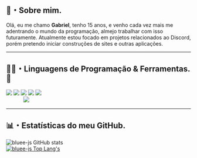 ## 📜・Sobre mim.
Olá, eu me chamo **Gabriel**, tenho 15 anos, e venho cada vez mais me adentrando o mundo da programação, almejo trabalhar com isso futuramente. Atualmente estou focado em projetos relacionados ao Discord, porém pretendo iniciar construções de sites e outras aplicações.
** **

## 👨‍💻・Linguagens de Programação & Ferramentas. 🔧
<p>
    <img src="https://img.shields.io/badge/-JavaScript-yellow?logo=javascript&labelColor=white&logoColor=white"></img>
    <img src="https://img.shields.io/badge/-TypeScript-blue?&logo=typescript&labelColor=white&color=white&logoColor=blue"></img>
    <img src="https://img.shields.io/badge/-NodeJS-green?&logo=node.js&labelColor=white&color=white&logoColor=green"></img>
    <img src="https://img.shields.io/badge/-HTML-orange?&logo=html5&labelColor=white&color=white&logoColor=orange"></img>
    <img src="https://img.shields.io/badge/-CSS-dark_blue?&logo=css3&labelColor=white&color=white&logoColor=dark_blue"></img>
    <br>
    &nbsp&nbsp&nbsp&nbsp&nbsp&nbsp&nbsp&nbsp&nbsp&nbsp&nbsp&nbsp<img src="https://img.shields.io/badge/-Visual Studio Code-000?&logo=visualstudiocode&labelColor=1F2430&color=1F2430&&logoColor=blue"></img>
</p>

** **
## 📊・Estatísticas do meu GitHub.
![bluee-js GitHub stats](https://github-readme-stats.vercel.app/api?username=bluee-js&show_icons=true&theme=dark)
<br>
[![bluee-js Top Lang's](https://github-readme-stats.vercel.app/api/top-langs/?username=bluee-js&layout=compact&show_icons=true&theme=dark)](https://github.com/bluee-js)

